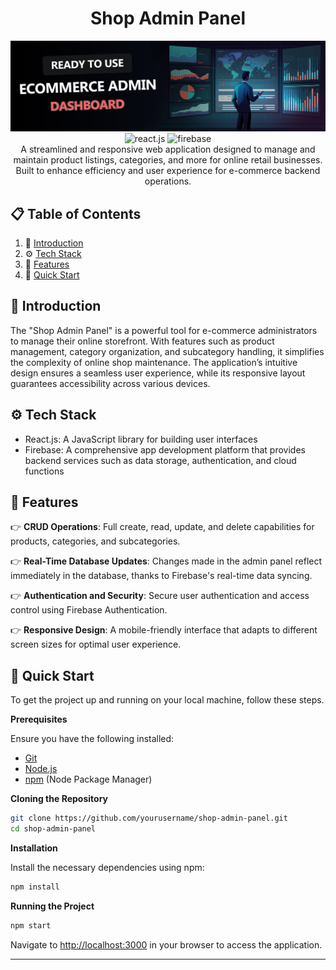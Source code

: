 <div align="center">
    <h1 align="center">Shop Admin Panel</h1>
      <img src="./dashboard-panel-website image.jpg" alt="Project Banner">
  <br />

  <div>
    <img src="https://img.shields.io/badge/-React_JS-black?style=for-the-badge&logoColor=black&logo=react&color=61DAFB" alt="react.js" />
    <img src="https://img.shields.io/badge/-Firebase-black?style=for-the-badge&logoColor=orange&logo=firebase&color=FFCA28" alt="firebase" />
  </div>
   <div align="center">
     A streamlined and responsive web application designed to manage and maintain product listings, categories, and more for online retail businesses. Built to enhance efficiency and user experience for e-commerce backend operations.
    </div>
</div>

## 📋 Table of Contents

1. 🤖 [Introduction](#introduction)
2. ⚙️ [Tech Stack](#tech-stack)
3. 🔋 [Features](#features)
4. 🤸 [Quick Start](#quick-start)

## 🤖 Introduction

The "Shop Admin Panel" is a powerful tool for e-commerce administrators to manage their online storefront. With features such as product management, category organization, and subcategory handling, it simplifies the complexity of online shop maintenance. The application’s intuitive design ensures a seamless user experience, while its responsive layout guarantees accessibility across various devices.

## ⚙️ Tech Stack

- React.js: A JavaScript library for building user interfaces
- Firebase: A comprehensive app development platform that provides backend services such as data storage, authentication, and cloud functions

## 🔋 Features

👉 **CRUD Operations**: Full create, read, update, and delete capabilities for products, categories, and subcategories.

👉 **Real-Time Database Updates**: Changes made in the admin panel reflect immediately in the database, thanks to Firebase's real-time data syncing.

👉 **Authentication and Security**: Secure user authentication and access control using Firebase Authentication.

👉 **Responsive Design**: A mobile-friendly interface that adapts to different screen sizes for optimal user experience.

## 🤸 Quick Start

To get the project up and running on your local machine, follow these steps.

**Prerequisites**

Ensure you have the following installed:

- [Git](https://git-scm.com/)
- [Node.js](https://nodejs.org/en/)
- [npm](https://www.npmjs.com/) (Node Package Manager)

**Cloning the Repository**

```bash {"id":"01HT0ACHVMGSRF60B8W8CNFQC7"}
git clone https://github.com/yourusername/shop-admin-panel.git
cd shop-admin-panel
```

**Installation**

Install the necessary dependencies using npm:

```bash {"id":"01HT0ACHVMGSRF60B8WAAB6FRN"}
npm install
```

**Running the Project**

```bash {"id":"01HT0ACHVMGSRF60B8WAVGRYWD"}
npm start
```

Navigate to [http://localhost:3000](http://localhost:3000) in your browser to access the application.

---
